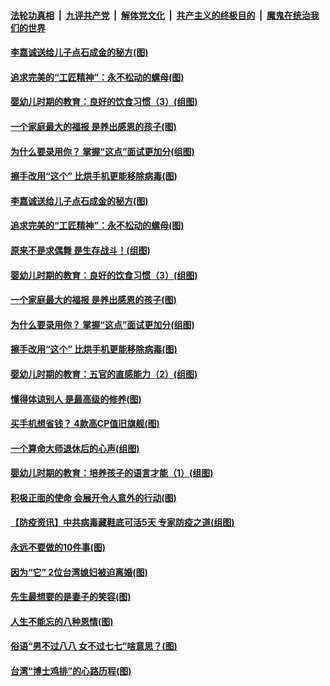####  [法轮功真相](../../../../basic/blob/master/README.md?t=04200801) &nbsp;|&nbsp; [九评共产党](../../../../9ping.md/blob/master/README.md?t=04200801) &nbsp;|&nbsp; [解体党文化](../../../../jtdwh.md/blob/master/README.md?t=04200801)  &nbsp;|&nbsp; [共产主义的终极目的](../../../../gczydzjmd.md/blob/master/README.md?t=04200801) &nbsp;|&nbsp; [魔鬼在统治我们的世界](../../../../mgztzwmdsj.md/blob/master/README.md?t=04200801) 

#### [李嘉诚送给儿子点石成金的秘方(图)](../pages/p8/929765.md?t=04200801) 

#### [追求完美的“工匠精神”：永不松动的螺母(图)](../pages/p8/929845.md?t=04200801) 

#### [婴幼儿时期的教育：良好的饮食习惯（3）(组图)](../pages/p8/930215.md?t=04200801) 

#### [一个家庭最大的福报 是养出感恩的孩子(图)](../pages/p8/929833.md?t=04200801) 

#### [为什么要录用你？ 掌握“这点”面试更加分(组图)](../pages/p8/930206.md?t=04200801) 

#### [擦手改用“这个” 比烘手机更能移除病毒(图)](../pages/p8/930213.md?t=04200801) 

#### [李嘉诚送给儿子点石成金的秘方(图)](../pages/p8/929765.md?t=04200801) 

#### [追求完美的“工匠精神”：永不松动的螺母(图)](../pages/p8/929845.md?t=04200801) 

#### [原来不是求偶舞 是生存战斗！(组图)](../pages/p8/930269.md?t=04200801) 

#### [婴幼儿时期的教育：良好的饮食习惯（3）(组图)](../pages/p8/930215.md?t=04200801) 

#### [一个家庭最大的福报 是养出感恩的孩子(图)](../pages/p8/929833.md?t=04200801) 

#### [为什么要录用你？ 掌握“这点”面试更加分(组图)](../pages/p8/930206.md?t=04200801) 

#### [擦手改用“这个” 比烘手机更能移除病毒(图)](../pages/p8/930213.md?t=04200801) 

#### [婴幼儿时期的教育：五官的直感能力（2）(组图)](../pages/p8/930094.md?t=04200801) 

#### [懂得体谅别人 是最高级的修养(图)](../pages/p8/930050.md?t=04200801) 

#### [买手机想省钱？ 4款高CP值旧旗舰(图)](../pages/p8/930111.md?t=04200801) 

#### [一个算命大师退休后的心声(组图)](../pages/p8/930127.md?t=04200801) 

#### [婴幼儿时期的教育：培养孩子的语言才能（1）(组图)](../pages/p8/930058.md?t=04200801) 

#### [积极正面的使命 会展开令人意外的行动(图)](../pages/p8/929991.md?t=04200801) 

#### [【防疫资讯】中共病毒藏鞋底可活5天 专家防疫之道(组图)](../pages/p8/929826.md?t=04200801) 

#### [永远不要做的10件事(图)](../pages/p8/929214.md?t=04200801) 

#### [因为“它” 2位台湾媳妇被迫离婚(图)](../pages/p8/929771.md?t=04200801) 

#### [先生最想要的是妻子的笑容(图)](../pages/p8/929887.md?t=04200801) 

#### [人生不能忘的八种恩情(图)](../pages/p8/929240.md?t=04200801) 

#### [俗语“男不过八八 女不过七七”啥意思？(图)](../pages/p8/929789.md?t=04200801) 

#### [台湾“博士鸡排”的心路历程(图)](../pages/p8/929332.md?t=04200801) 

